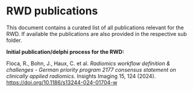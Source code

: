 # RWD publications

This document contains a curated list of all publications relevant for the RWD.
If available the publications are also provided in the respective sub folder.


**Initial publication/delphi process for the RWD:**

Floca, R., Bohn, J., Haux, C. et al. _Radiomics workflow definition & challenges - German priority program 2177 consensus statement on clinically applied radiomics_. Insights Imaging 15, 124 (2024). https://doi.org/10.1186/s13244-024-01704-w




